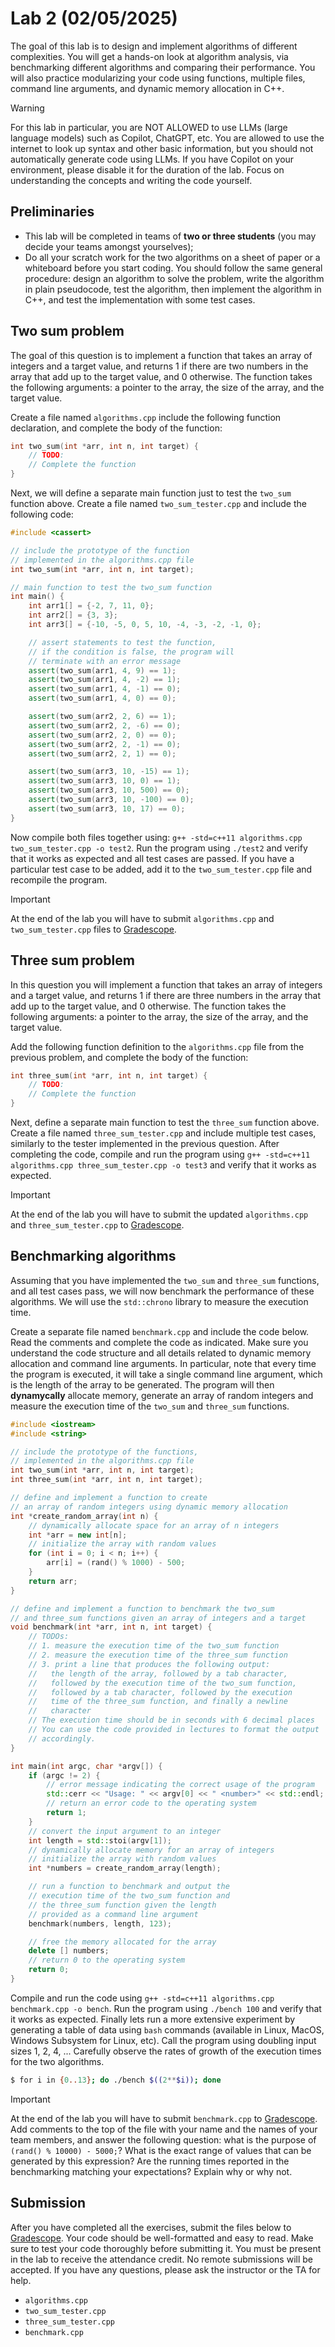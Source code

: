 # Lab 2 (02/05/2025)

The goal of this lab is to design and implement algorithms of different complexities.  You will get a hands-on look at algorithm analysis, via benchmarking different algorithms and comparing their performance.  You will also practice modularizing your code using functions, multiple files, command line arguments, and dynamic memory allocation in C++.

> [!WARNING]
> For this lab in particular, you are NOT ALLOWED to use LLMs (large language models) such as Copilot, ChatGPT, etc.  You are allowed to use the internet to look up syntax and other basic information, but you should not automatically generate code using LLMs.  If you have Copilot on your environment, please disable it for the duration of the lab.  Focus on understanding the concepts and writing the code yourself.

## Preliminaries

- This lab will be completed in teams of **two or three students** (you may decide your teams amongst yourselves);
- Do all your scratch work for the two algorithms on a sheet of paper or a whiteboard before you start coding.  You should follow the same general procedure: design an algorithm to solve the problem, write the algorithm in plain pseudocode, test the algorithm, then implement the algorithm in C++, and test the implementation with some test cases.

## Two sum problem

The goal of this question is to implement a function that takes an array of integers and a target value, and returns 1 if there are two numbers in the array that add up to the target value, and 0 otherwise.  The function takes the following arguments: a pointer to the array, the size of the array, and the target value.

Create a file named `algorithms.cpp` include the following function declaration, and complete the body of the function:

```cpp
int two_sum(int *arr, int n, int target) {
    // TODO:
    // Complete the function
}
```

Next, we will define a separate main function just to test the `two_sum` function above.  Create a file named `two_sum_tester.cpp` and include the following code:

```cpp
#include <cassert>

// include the prototype of the function
// implemented in the algorithms.cpp file
int two_sum(int *arr, int n, int target);

// main function to test the two_sum function
int main() {
    int arr1[] = {-2, 7, 11, 0};
    int arr2[] = {3, 3};
    int arr3[] = {-10, -5, 0, 5, 10, -4, -3, -2, -1, 0};

    // assert statements to test the function,
    // if the condition is false, the program will
    // terminate with an error message       
    assert(two_sum(arr1, 4, 9) == 1);
    assert(two_sum(arr1, 4, -2) == 1);
    assert(two_sum(arr1, 4, -1) == 0);
    assert(two_sum(arr1, 4, 0) == 0);

    assert(two_sum(arr2, 2, 6) == 1);
    assert(two_sum(arr2, 2, -6) == 0);
    assert(two_sum(arr2, 2, 0) == 0);
    assert(two_sum(arr2, 2, -1) == 0);
    assert(two_sum(arr2, 2, 1) == 0);

    assert(two_sum(arr3, 10, -15) == 1);
    assert(two_sum(arr3, 10, 0) == 1);
    assert(two_sum(arr3, 10, 500) == 0);
    assert(two_sum(arr3, 10, -100) == 0);
    assert(two_sum(arr3, 10, 17) == 0);
}
```

Now compile both files together using: `g++ -std=c++11 algorithms.cpp two_sum_tester.cpp -o test2`.  Run the program using `./test2` and verify that it works as expected and all test cases are passed.  If you have a particular test case to be added, add it to the `two_sum_tester.cpp` file and recompile the program.

> [!IMPORTANT]
> At the end of the lab you will have to submit `algorithms.cpp` and `two_sum_tester.cpp` files to [Gradescope](https://gradescope.com).

## Three sum problem

In this question you will implement a function that takes an array of integers and a target value, and returns 1 if there are three numbers in the array that add up to the target value, and 0 otherwise.  The function takes the following arguments: a pointer to the array, the size of the array, and the target value.

Add the following function definition to the `algorithms.cpp` file from the previous problem, and complete the body of the function:

```cpp
int three_sum(int *arr, int n, int target) {
    // TODO:
    // Complete the function
}
```

Next, define a separate main function to test the `three_sum` function above.  Create a file named `three_sum_tester.cpp` and include multiple test cases, similarly to the tester implemented in the previous question.  After completing the code, compile and run the program using `g++ -std=c++11 algorithms.cpp three_sum_tester.cpp -o test3` and verify that it works as expected.

> [!IMPORTANT]
> At the end of the lab you will have to submit the updated `algorithms.cpp` and `three_sum_tester.cpp` to [Gradescope](https://gradescope.com).

## Benchmarking algorithms

Assuming that you have implemented the `two_sum` and `three_sum` functions, and all test cases pass, we will now benchmark the performance of these algorithms.  We will use the `std::chrono` library to measure the execution time.

Create a separate file named `benchmark.cpp` and include the code below.  Read the comments and complete the code as indicated.  Make sure you understand the code structure and all details related to dynamic memory allocation and command line arguments.  In particular, note that every time the program is executed, it will take a single command line argument, which is the length of the array to be generated.  The program will then **dynamycally** allocate memory, generate an array of random integers and measure the execution time of the `two_sum` and `three_sum` functions.

```cpp
#include <iostream>
#include <string>

// include the prototype of the functions,
// implemented in the algorithms.cpp file
int two_sum(int *arr, int n, int target);
int three_sum(int *arr, int n, int target);

// define and implement a function to create 
// an array of random integers using dynamic memory allocation
int *create_random_array(int n) {
    // dynamically allocate space for an array of n integers
    int *arr = new int[n];
    // initialize the array with random values
    for (int i = 0; i < n; i++) {
        arr[i] = (rand() % 1000) - 500;
    }
    return arr;
}

// define and implement a function to benchmark the two_sum
// and three_sum functions given an array of integers and a target
void benchmark(int *arr, int n, int target) {
    // TODOs:
    // 1. measure the execution time of the two_sum function
    // 2. measure the execution time of the three_sum function
    // 3. print a line that produces the following output:
    //   the length of the array, followed by a tab character,
    //   followed by the execution time of the two_sum function,
    //   followed by a tab character, followed by the execution
    //   time of the three_sum function, and finally a newline
    //   character
    // The execution time should be in seconds with 6 decimal places
    // You can use the code provided in lectures to format the output
    // accordingly.    
}

int main(int argc, char *argv[]) {
    if (argc != 2) {
        // error message indicating the correct usage of the program
        std::cerr << "Usage: " << argv[0] << " <number>" << std::endl;
        // return an error code to the operating system
        return 1;
    }
    // convert the input argument to an integer
    int length = std::stoi(argv[1]);
    // dynamically allocate memory for an array of integers
    // initialize the array with random values
    int *numbers = create_random_array(length);

    // run a function to benchmark and output the 
    // execution time of the two_sum function and
    // the three_sum function given the length
    // provided as a command line argument
    benchmark(numbers, length, 123);

    // free the memory allocated for the array
    delete [] numbers;
    // return 0 to the operating system
    return 0;
}
```

Compile and run the code using `g++ -std=c++11 algorithms.cpp benchmark.cpp -o bench`.  Run the program using `./bench 100` and verify that it works as expected.  Finally lets run a more extensive experiment by generating a table of data using `bash` commands (available in Linux, MacOS, Windows Subsystem for Linux, etc).  Call the program using doubling input sizes 1, 2, 4, ...  Carefully observe the rates of growth of the execution times for the two algorithms.

```bash
$ for i in {0..13}; do ./bench $((2**$i)); done
```

> [!IMPORTANT]
> At the end of the lab you will have to submit `benchmark.cpp` to [Gradescope](https://gradescope.com).  Add comments to the top of the file with your name and the names of your team members, and answer the following question: what is the purpose of `(rand() % 10000) - 5000;`?  What is the exact range of values that can be generated by this expression?  Are the running times reported in the benchmarking matching your expectations?  Explain why or why not.

## Submission

After you have completed all the exercises, submit the files below to [Gradescope](https://gradescope.com).  Your code should be well-formatted and easy to read.  Make sure to test your code thoroughly before submitting it.  You must be present in the lab to receive the attendance credit.  No remote submissions will be accepted.  If you have any questions, please ask the instructor or the TA for help.

- `algorithms.cpp`
- `two_sum_tester.cpp`
- `three_sum_tester.cpp`
- `benchmark.cpp`
